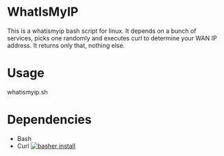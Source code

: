 # WhatIsMyIP
This is a whatismyip bash script for linux.
It depends on a bunch of services, picks one randomly and executes curl to determine your WAN IP address. It returns only that, nothing else.

# Usage
whatismyip.sh

# Dependencies
- Bash
- Curl
[![basher install](https://www.basher.it/assets/logo/basher_install.svg)](https://www.basher.it/package/)
